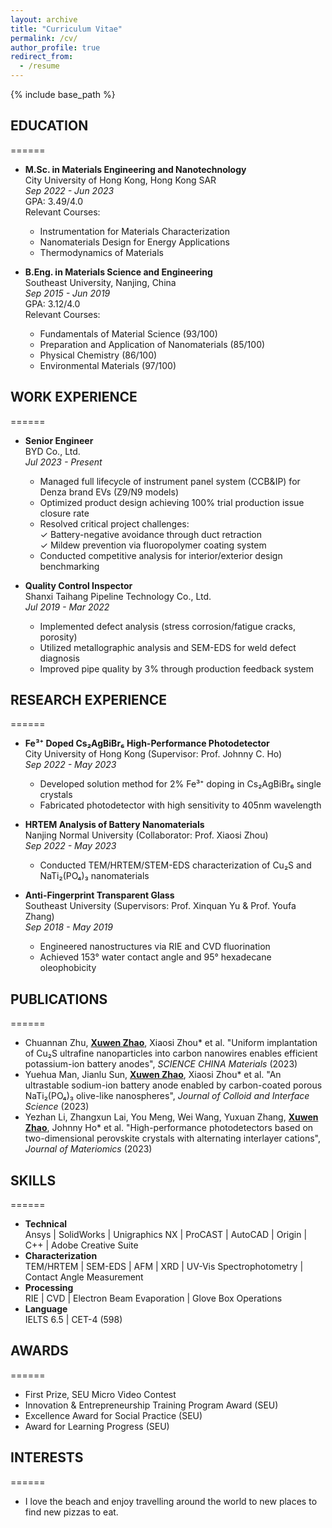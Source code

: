 ```yaml
---
layout: archive
title: "Curriculum Vitae"
permalink: /cv/
author_profile: true
redirect_from:
  - /resume
---
```


{% include base_path %}

## EDUCATION
======
* **M.Sc. in Materials Engineering and Nanotechnology**  
  City University of Hong Kong, Hong Kong SAR  
  *Sep 2022 - Jun 2023*  
  GPA: 3.49/4.0  
  Relevant Courses:  
  - Instrumentation for Materials Characterization  
  - Nanomaterials Design for Energy Applications  
  - Thermodynamics of Materials

* **B.Eng. in Materials Science and Engineering**  
  Southeast University, Nanjing, China  
  *Sep 2015 - Jun 2019*  
  GPA: 3.12/4.0  
  Relevant Courses:  
  - Fundamentals of Material Science (93/100)  
  - Preparation and Application of Nanomaterials (85/100)  
  - Physical Chemistry (86/100)  
  - Environmental Materials (97/100)

## WORK EXPERIENCE
======
* **Senior Engineer**  
  BYD Co., Ltd.  
  *Jul 2023 - Present*  
  - Managed full lifecycle of instrument panel system (CCB&IP) for Denza brand EVs (Z9/N9 models)
  - Optimized product design achieving 100% trial production issue closure rate
  - Resolved critical project challenges:  
    ✓ Battery-negative avoidance through duct retraction  
    ✓ Mildew prevention via fluoropolymer coating system
  - Conducted competitive analysis for interior/exterior design benchmarking

* **Quality Control Inspector**  
  Shanxi Taihang Pipeline Technology Co., Ltd.  
  *Jul 2019 - Mar 2022*  
  - Implemented defect analysis (stress corrosion/fatigue cracks, porosity)
  - Utilized metallographic analysis and SEM-EDS for weld defect diagnosis
  - Improved pipe quality by 3% through production feedback system

## RESEARCH EXPERIENCE
======
* **Fe³⁺ Doped Cs₂AgBiBr₆ High-Performance Photodetector**  
  City University of Hong Kong (Supervisor: Prof. Johnny C. Ho)  
  *Sep 2022 - May 2023*  
  - Developed solution method for 2% Fe³⁺ doping in Cs₂AgBiBr₆ single crystals
  - Fabricated photodetector with high sensitivity to 405nm wavelength

* **HRTEM Analysis of Battery Nanomaterials**  
  Nanjing Normal University (Collaborator: Prof. Xiaosi Zhou)  
  *Sep 2022 - May 2023*  
  - Conducted TEM/HRTEM/STEM-EDS characterization of Cu₂S and NaTi₂(PO₄)₃ nanomaterials

* **Anti-Fingerprint Transparent Glass**  
  Southeast University (Supervisors: Prof. Xinquan Yu & Prof. Youfa Zhang)  
  *Sep 2018 - May 2019*  
  - Engineered nanostructures via RIE and CVD fluorination
  - Achieved 153° water contact angle and 95° hexadecane oleophobicity

## PUBLICATIONS
======
  <ul>
  <li>Chuannan Zhu, <u><b>Xuwen Zhao</b></u>, Xiaosi Zhou* et al. "Uniform implantation of Cu₂S ultrafine nanoparticles into carbon nanowires enables efficient potassium-ion battery anodes", <i>SCIENCE CHINA Materials</i> (2023)</li>
  <li>Yuehua Man, Jianlu Sun, <u><b>Xuwen Zhao</b></u>, Xiaosi Zhou* et al. "An ultrastable sodium-ion battery anode enabled by carbon-coated porous NaTi₂(PO₄)₃ olive-like nanospheres", <i>Journal of Colloid and Interface Science</i> (2023)</li>
  <li>Yezhan Li, Zhangxun Lai, You Meng, Wei Wang, Yuxuan Zhang, <u><b>Xuwen Zhao</b></u>, Johnny Ho* et al. "High-performance photodetectors based on two-dimensional perovskite crystals with alternating interlayer cations", <i>Journal of Materiomics</i> (2023)</li>
  </ul>

## SKILLS
======
* **Technical**  
  Ansys | SolidWorks | Unigraphics NX | ProCAST | AutoCAD | Origin | C++ | Adobe Creative Suite
* **Characterization**  
  TEM/HRTEM | SEM-EDS | AFM | XRD | UV-Vis Spectrophotometry | Contact Angle Measurement
* **Processing**  
  RIE | CVD | Electron Beam Evaporation | Glove Box Operations
* **Language**  
  IELTS 6.5 | CET-4 (598)

## AWARDS
======
* First Prize, SEU Micro Video Contest
* Innovation & Entrepreneurship Training Program Award (SEU)
* Excellence Award for Social Practice (SEU)
* Award for Learning Progress (SEU)

## INTERESTS
======
* I love the beach and enjoy travelling around the world to new places to find new pizzas to eat.